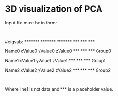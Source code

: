 <h1>3D visualization of PCA </h1> 

<p>Input file must be in form:</p> 
</br>

<p>#eigvals:  *******  *******  *******  ***  ***  ***</p>
<p>Name0      xValue0  yValue0  zValue0  ***  ***  ***  Group0</p>
<p>Name1      xValue1  yValue1  zValue1  ***  ***  ***  Group1</p>
<p>Name2      xValue2  yValue2  zValue2  ***  ***  ***  Group2</p>

</br>
<p>Where line1 is not data and *** is a placeholder value.</p>
